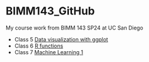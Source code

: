 # BIMM143_GitHub
My course work from BIMM 143 SP24 at UC San Diego


- Class 5 [Data visualization with ggplot](https://github.com/juliette-bokor/BIMM143_GitHub/blob/main/Class05/Class05.pdf)
- Class 6 [R functions](https://github.com/juliette-bokor/BIMM143_GitHub/blob/main/Class06/Class06.pdf)
- Class 7 [Machine Learning 1](https://github.com/juliette-bokor/BIMM143_GitHub/blob/main/Class07/Class07Lab.pdf)

